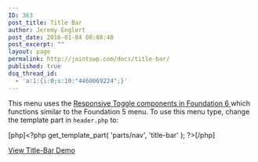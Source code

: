 ```yaml
---
ID: 363
post_title: Title Bar
author: Jeremy Englert
post_date: 2016-01-04 08:08:40
post_excerpt: ""
layout: page
permalink: http://jointswp.com/docs/title-bar/
published: true
dsq_thread_id:
  - 'a:1:{i:0;s:10:"4460069224";}'
---
```

This menu uses the <a href="http://foundation.zurb.com/sites/docs/responsive-navigation.html#responsive-toggle" target="_blank">Responsive Toggle components in Foundation 6 </a>which functions similar to the Foundation 5 menu. To use this menu type, change the template part in <code>header.php</code> to:

[php]&lt;?php get_template_part( 'parts/nav', 'title-bar' ); ?&gt;[/php]

<a class="button" href="http://jointswp.com/demo/title-bar/">View Title-Bar Demo</a>